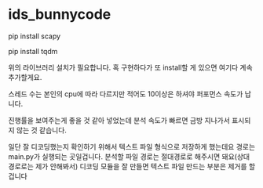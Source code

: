 # ids_bunnycode

pip install scapy

pip install tqdm

위의 라이브러리 설치가 필요합니다. 혹 구현하다가 또 install할 게 있으면 여기다 계속 추가할게요.

스레드 수는 본인의 cpu에 따라 다르지만 적어도 10이상은 하셔야 퍼포먼스 속도가 납니다.

진행률을 보여주는게 좋을 것 같아 넣었는데 분석 속도가 빠르면 금방 지나가서 표시되지 않는 것 같습니다.

일단 잘 디코딩했는지 확인하기 위해서 텍스트 파일 형식으로 저장하게 했는데요 경로는 main.py가 실행되는 곳일겁니다.
분석할 파일 경로는 절대경로로 해주시면 돼요(상대경로로는 제가 안해봐서)
디코딩 모듈을 잘 만들면 텍스트 파일 만드는 부분은 제거를 할 겁니다
